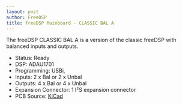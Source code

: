 ```yaml
---
layout: post
author: FreeDSP
title: freeDSP Mainboard - CLASSIC BAL A
---
```


The freeDSP CLASSIC BAL A is a version of the classic freeDSP with balanced inputs and outputs.&nbsp;

<ul>
<li>Status: Ready</li>
<li>DSP: ADAU1701</li>
<li>Programming: USBi,&nbsp;</li>
<li>Inputs: 2 x Bal or 2 x Unbal</li>
<li>Outputs: 4 x Bal or 4 x Unbal</li>
<li>Expansion Connector: 1 I&sup2;S expansion connector</li>
<li>PCB Source: <a href="https://github.com/freeDSP/freeDSP-CLASSIC-SMD-BALANCED" target="_blank" rel="noopener">KiCad</a></li>
</ul>
